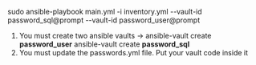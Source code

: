 sudo ansible-playbook main.yml  -i inventory.yml  --vault-id password_sql@prompt --vault-id password_user@prompt

1) You must create two ansible vaults ->  ansible-vault create **password_user** ansible-vault create **password_sql**
2) You must update the passwords.yml file. Put your vault code inside it


